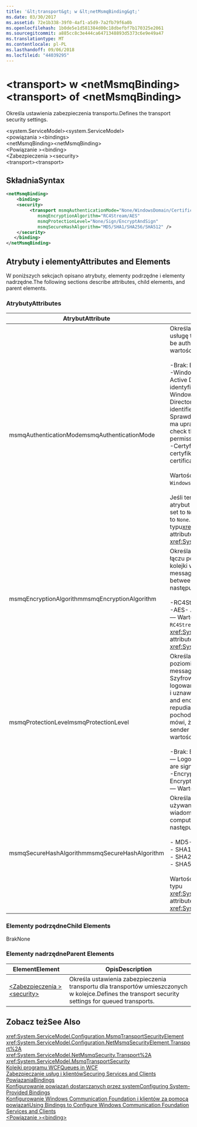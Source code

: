 ```yaml
---
title: '&lt;transport&gt; w &lt;netMsmqBinding&gt;'
ms.date: 03/30/2017
ms.assetid: 72e1b338-39f0-4af1-a5d9-7a2fb79f6a0b
ms.openlocfilehash: 1b0de5e1d581384d00c18dbefbf7b170325e2061
ms.sourcegitcommit: a885cc8c3e444ca6471348893d5373c6e9e49a47
ms.translationtype: MT
ms.contentlocale: pl-PL
ms.lasthandoff: 09/06/2018
ms.locfileid: "44039295"
---
```

# <a name="lttransportgt-of-ltnetmsmqbindinggt"></a><span data-ttu-id="a4751-102">&lt;transport&gt; w &lt;netMsmqBinding&gt;</span><span class="sxs-lookup"><span data-stu-id="a4751-102">&lt;transport&gt; of &lt;netMsmqBinding&gt;</span></span>
<span data-ttu-id="a4751-103">Określa ustawienia zabezpieczenia transportu.</span><span class="sxs-lookup"><span data-stu-id="a4751-103">Defines the transport security settings.</span></span>  
  
 <span data-ttu-id="a4751-104">\<system.ServiceModel></span><span class="sxs-lookup"><span data-stu-id="a4751-104">\<system.ServiceModel></span></span>  
<span data-ttu-id="a4751-105">\<powiązania ></span><span class="sxs-lookup"><span data-stu-id="a4751-105">\<bindings></span></span>  
<span data-ttu-id="a4751-106">\<netMsmqBinding></span><span class="sxs-lookup"><span data-stu-id="a4751-106">\<netMsmqBinding></span></span>  
<span data-ttu-id="a4751-107">\<Powiązanie ></span><span class="sxs-lookup"><span data-stu-id="a4751-107">\<binding></span></span>  
<span data-ttu-id="a4751-108">\<Zabezpieczenia ></span><span class="sxs-lookup"><span data-stu-id="a4751-108">\<security></span></span>  
<span data-ttu-id="a4751-109">\<transport></span><span class="sxs-lookup"><span data-stu-id="a4751-109">\<transport></span></span>  
  
## <a name="syntax"></a><span data-ttu-id="a4751-110">Składnia</span><span class="sxs-lookup"><span data-stu-id="a4751-110">Syntax</span></span>  
  
```xml  
<netMsmqBinding>  
    <binding>  
    <security>  
         <transport msmqAuthenticationMode="None/WindowsDomain/Certificate"  
            msmqEncryptionAlgorithm="RC4Stream/AES"  
            msmqProtectionLevel="None/Sign/EncryptAndSign"  
            msmqSecureHashAlgorithm="MD5/SHA1/SHA256/SHA512" />  
    </security>  
   </binding>  
</netMsmqBinding>  
```  
  
## <a name="attributes-and-elements"></a><span data-ttu-id="a4751-111">Atrybuty i elementy</span><span class="sxs-lookup"><span data-stu-id="a4751-111">Attributes and Elements</span></span>  
 <span data-ttu-id="a4751-112">W poniższych sekcjach opisano atrybuty, elementy podrzędne i elementy nadrzędne.</span><span class="sxs-lookup"><span data-stu-id="a4751-112">The following sections describe attributes, child elements, and parent elements.</span></span>  
  
### <a name="attributes"></a><span data-ttu-id="a4751-113">Atrybuty</span><span class="sxs-lookup"><span data-stu-id="a4751-113">Attributes</span></span>  
  
|<span data-ttu-id="a4751-114">Atrybut</span><span class="sxs-lookup"><span data-stu-id="a4751-114">Attribute</span></span>|<span data-ttu-id="a4751-115">Opis</span><span class="sxs-lookup"><span data-stu-id="a4751-115">Description</span></span>|  
|---------------|-----------------|  
|<span data-ttu-id="a4751-116">msmqAuthenticationMode</span><span class="sxs-lookup"><span data-stu-id="a4751-116">msmqAuthenticationMode</span></span>|<span data-ttu-id="a4751-117">Określa, jak wiadomość musi zostać uwierzytelniony przez usługę transportową MSMQ.</span><span class="sxs-lookup"><span data-stu-id="a4751-117">Specifies how the message must be authenticated by the MSMQ transport.</span></span> <span data-ttu-id="a4751-118">Prawidłowe wartości są następujące:</span><span class="sxs-lookup"><span data-stu-id="a4751-118">Valid values include the following:</span></span><br /><br /> <span data-ttu-id="a4751-119">-Brak: Brak uwierzytelniania.</span><span class="sxs-lookup"><span data-stu-id="a4751-119">-   None: No authentication.</span></span><br /><span data-ttu-id="a4751-120">-WindowsDomain: Mechanizm uwierzytelniania używa usługi Active Directory można pobrać certyfikatu X.509 dla identyfikatora zabezpieczeń skojarzonych z wiadomością.</span><span class="sxs-lookup"><span data-stu-id="a4751-120">-   WindowsDomain: The authentication mechanism uses Active Directory to retrieve the X.509 certificate for the security identifier associated with the message.</span></span> <span data-ttu-id="a4751-121">Następnie służy do Sprawdź, czy lista ACL kolejki, aby upewnić się, użytkownik ma uprawnienia do zapisu dla kolejki.</span><span class="sxs-lookup"><span data-stu-id="a4751-121">This is then used to check the ACL of the queue to ensure the user has write permission for the queue.</span></span><br /><span data-ttu-id="a4751-122">-Certyfikat: Kanał pobiera certyfikat z magazynu certyfikatów.</span><span class="sxs-lookup"><span data-stu-id="a4751-122">-   Certificate: The channel retrieves the certificate from the certificate store.</span></span><br /><br /> <span data-ttu-id="a4751-123">Wartość domyślna to `WindowsDomain`.</span><span class="sxs-lookup"><span data-stu-id="a4751-123">The default is `WindowsDomain`.</span></span><br /><br /> <span data-ttu-id="a4751-124">Jeśli ten atrybut jest ustawiony na `None`, `msmqProtectionLevel` atrybut również musi być ustawiona na `None`.</span><span class="sxs-lookup"><span data-stu-id="a4751-124">If this attribute is set to `None`, the `msmqProtectionLevel` attribute must also be set to `None`.</span></span> <span data-ttu-id="a4751-125">Ten atrybut nie ma typu<xref:System.ServiceModel.MsmqAuthenticationMode></span><span class="sxs-lookup"><span data-stu-id="a4751-125">This attribute is of type <xref:System.ServiceModel.MsmqAuthenticationMode></span></span>|  
|<span data-ttu-id="a4751-126">msmqEncryptionAlgorithm</span><span class="sxs-lookup"><span data-stu-id="a4751-126">msmqEncryptionAlgorithm</span></span>|<span data-ttu-id="a4751-127">Określa algorytm używany do szyfrowania wiadomości na łączu podczas transferu wiadomości między menedżerami kolejki wiadomości.</span><span class="sxs-lookup"><span data-stu-id="a4751-127">Specifies the algorithm to be used for message encryption on the wire when transferring messages between message queue managers.</span></span> <span data-ttu-id="a4751-128">Prawidłowe wartości są następujące:</span><span class="sxs-lookup"><span data-stu-id="a4751-128">Valid values include the following:</span></span><br /><br /> <span data-ttu-id="a4751-129">-RC4Stream</span><span class="sxs-lookup"><span data-stu-id="a4751-129">-   RC4Stream</span></span><br /><span data-ttu-id="a4751-130">-AES</span><span class="sxs-lookup"><span data-stu-id="a4751-130">-   AES</span></span><br /><span data-ttu-id="a4751-131">— Wartość domyślna to `RC4Stream`.</span><span class="sxs-lookup"><span data-stu-id="a4751-131">-   The default value is `RC4Stream`.</span></span> <span data-ttu-id="a4751-132">Ten atrybut jest typu <xref:System.ServiceModel.MsmqEncryptionAlgorithm>.</span><span class="sxs-lookup"><span data-stu-id="a4751-132">This attribute is of type <xref:System.ServiceModel.MsmqEncryptionAlgorithm>.</span></span>|  
|<span data-ttu-id="a4751-133">msmqProtectionLevel</span><span class="sxs-lookup"><span data-stu-id="a4751-133">msmqProtectionLevel</span></span>|<span data-ttu-id="a4751-134">Określa, że sposób wiadomości są zabezpieczone na poziomie usługi transportu MSMQ.</span><span class="sxs-lookup"><span data-stu-id="a4751-134">Specifies the way messages are secured at the level of the MSMQ transport.</span></span> <span data-ttu-id="a4751-135">Szyfrowanie zapewnia, że komunikat integralności, podczas logowania i szyfrowania zapewnia integralność komunikatów i uznawania.</span><span class="sxs-lookup"><span data-stu-id="a4751-135">Encryption ensures message integrity, while sign and encrypt ensures both message integrity and non-repudiation.</span></span> <span data-ttu-id="a4751-136">Oznacza to komunikat w rzeczywistości pochodzi od nadawcy i informacje o nadawcy mają który mówi, że jest on.</span><span class="sxs-lookup"><span data-stu-id="a4751-136">That is, the message indeed came from the sender and the sender is who he says he is.</span></span> <span data-ttu-id="a4751-137">Prawidłowe wartości są następujące:</span><span class="sxs-lookup"><span data-stu-id="a4751-137">Valid values include the following:</span></span><br /><br /> <span data-ttu-id="a4751-138">-Brak: Brak ochrony.</span><span class="sxs-lookup"><span data-stu-id="a4751-138">-   None: No protection.</span></span><br /><span data-ttu-id="a4751-139">— Logowanie: Komunikaty są podpisane.</span><span class="sxs-lookup"><span data-stu-id="a4751-139">-   Sign: Messages are signed.</span></span><br /><span data-ttu-id="a4751-140">-EncryptAndSign: Komunikaty są szyfrowane i podpisany.</span><span class="sxs-lookup"><span data-stu-id="a4751-140">-   EncryptAndSign: Messages are encrypted and signed.</span></span><br /><span data-ttu-id="a4751-141">— Wartość domyślna to `Sign`.</span><span class="sxs-lookup"><span data-stu-id="a4751-141">-   The default is `Sign`.</span></span>|  
|<span data-ttu-id="a4751-142">msmqSecureHashAlgorithm</span><span class="sxs-lookup"><span data-stu-id="a4751-142">msmqSecureHashAlgorithm</span></span>|<span data-ttu-id="a4751-143">Określa algorytm wyznaczania wartości skrótu, który ma być używany do przetwarzania danych skrót wiadomości.</span><span class="sxs-lookup"><span data-stu-id="a4751-143">Specifies the hash algorithm to be used for computing the message digest.</span></span> <span data-ttu-id="a4751-144">Prawidłowe wartości są następujące:</span><span class="sxs-lookup"><span data-stu-id="a4751-144">Valid values include the following:</span></span><br /><br /> <span data-ttu-id="a4751-145">-   MD5</span><span class="sxs-lookup"><span data-stu-id="a4751-145">-   MD5</span></span><br /><span data-ttu-id="a4751-146">-   SHA1</span><span class="sxs-lookup"><span data-stu-id="a4751-146">-   SHA1</span></span><br /><span data-ttu-id="a4751-147">-   SHA256</span><span class="sxs-lookup"><span data-stu-id="a4751-147">-   SHA256</span></span><br /><span data-ttu-id="a4751-148">-   SHA512</span><span class="sxs-lookup"><span data-stu-id="a4751-148">-   SHA512</span></span><br /><br /> <span data-ttu-id="a4751-149">Wartość domyślna to `SHA1`.</span><span class="sxs-lookup"><span data-stu-id="a4751-149">The default is `SHA1`.</span></span> <span data-ttu-id="a4751-150">Ten atrybut jest typu <xref:System.ServiceModel.MsmqSecureHashAlgorithm>.</span><span class="sxs-lookup"><span data-stu-id="a4751-150">This attribute is of type <xref:System.ServiceModel.MsmqSecureHashAlgorithm>.</span></span>|  
  
### <a name="child-elements"></a><span data-ttu-id="a4751-151">Elementy podrzędne</span><span class="sxs-lookup"><span data-stu-id="a4751-151">Child Elements</span></span>  
 <span data-ttu-id="a4751-152">Brak</span><span class="sxs-lookup"><span data-stu-id="a4751-152">None</span></span>  
  
### <a name="parent-elements"></a><span data-ttu-id="a4751-153">Elementy nadrzędne</span><span class="sxs-lookup"><span data-stu-id="a4751-153">Parent Elements</span></span>  
  
|<span data-ttu-id="a4751-154">Element</span><span class="sxs-lookup"><span data-stu-id="a4751-154">Element</span></span>|<span data-ttu-id="a4751-155">Opis</span><span class="sxs-lookup"><span data-stu-id="a4751-155">Description</span></span>|  
|-------------|-----------------|  
|[<span data-ttu-id="a4751-156">\<Zabezpieczenia ></span><span class="sxs-lookup"><span data-stu-id="a4751-156">\<security></span></span>](../../../../../docs/framework/configure-apps/file-schema/wcf/security-of-netmsmqbinding.md)|<span data-ttu-id="a4751-157">Określa ustawienia zabezpieczenia transportu dla transportów umieszczonych w kolejce.</span><span class="sxs-lookup"><span data-stu-id="a4751-157">Defines the transport security settings for queued transports.</span></span>|  
  
## <a name="see-also"></a><span data-ttu-id="a4751-158">Zobacz też</span><span class="sxs-lookup"><span data-stu-id="a4751-158">See Also</span></span>  
 <xref:System.ServiceModel.Configuration.MsmqTransportSecurityElement>  
 <xref:System.ServiceModel.Configuration.NetMsmqSecurityElement.Transport%2A>  
 <xref:System.ServiceModel.NetMsmqSecurity.Transport%2A>  
 <xref:System.ServiceModel.MsmqTransportSecurity>  
 [<span data-ttu-id="a4751-159">Kolejki programu WCF</span><span class="sxs-lookup"><span data-stu-id="a4751-159">Queues in WCF</span></span>](../../../../../docs/framework/wcf/feature-details/queues-in-wcf.md)  
 [<span data-ttu-id="a4751-160">Zabezpieczanie usług i klientów</span><span class="sxs-lookup"><span data-stu-id="a4751-160">Securing Services and Clients</span></span>](../../../../../docs/framework/wcf/feature-details/securing-services-and-clients.md)  
 [<span data-ttu-id="a4751-161">Powiązania</span><span class="sxs-lookup"><span data-stu-id="a4751-161">Bindings</span></span>](../../../../../docs/framework/wcf/bindings.md)  
 [<span data-ttu-id="a4751-162">Konfigurowanie powiązań dostarczanych przez system</span><span class="sxs-lookup"><span data-stu-id="a4751-162">Configuring System-Provided Bindings</span></span>](../../../../../docs/framework/wcf/feature-details/configuring-system-provided-bindings.md)  
 [<span data-ttu-id="a4751-163">Konfigurowanie Windows Communication Foundation i klientów za pomocą powiązań</span><span class="sxs-lookup"><span data-stu-id="a4751-163">Using Bindings to Configure Windows Communication Foundation Services and Clients</span></span>](https://msdn.microsoft.com/library/bd8b277b-932f-472f-a42a-b02bb5257dfb)  
 [<span data-ttu-id="a4751-164">\<Powiązanie ></span><span class="sxs-lookup"><span data-stu-id="a4751-164">\<binding></span></span>](../../../../../docs/framework/misc/binding.md)
